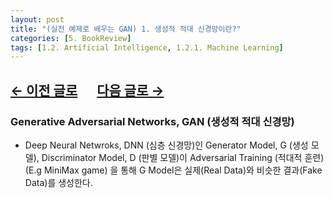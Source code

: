 ```yaml
---
layout: post
title: "(실전 예제로 배우는 GAN) 1. 생성적 적대 신경망이란?"
categories: [5. BookReview]
tags: [1.2. Artificial Intelligence, 1.2.1. Machine Learning]
---
```


## [←  이전 글로](https://maizer2.github.io/bookreview/2022/03/10/(실전-예제로-배우는-GAN)-0.-서론.html) 　 [다음 글로 →](https://maizer2.github.io/bookreview/2022/03/10/(실전-예제로-배우는-GAN)-2.-데이터-중심,-용이한-환경,-데이터-준비.html)


### Generative Adversarial Networks, GAN (생성적 적대 신경망)

* Deep Neural Netwroks, DNN (심층 신경망)인 Generator Model, G (생성 모델), Discriminator Model, D (판별 모델)이 Adversarial Training (적대적 훈련) (E.g MiniMax game) 을 통해 G Model은 실제(Real Data)와 비슷한 결과(Fake Data)를 생성한다.